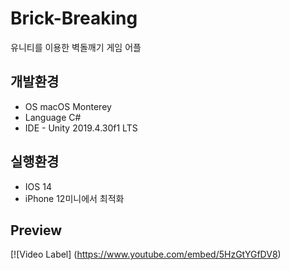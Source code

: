 # Brick-Breaking
유니티를 이용한 벽돌깨기 게임 어플

## 개발환경

* OS macOS Monterey
* Language C#
* IDE - Unity 2019.4.30f1 LTS

## 실행환경
- IOS 14
- iPhone 12미니에서 최적화

## Preview
 [![Video Label] (https://www.youtube.com/embed/5HzGtYGfDV8)

